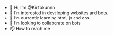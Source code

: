 - 👋 Hi, I’m @Kiritokunnn
- 👀 I’m interested in developing websites and bots.
- 🌱 I’m currently learning html, js and css.
- 💞️ I’m looking to collaborate on bots
- 📫 How to reach me 

<!---
Kiritokunnn/Kiritokunnn is a ✨ special ✨ repository because its `README.md` (this file) appears on your GitHub profile.
You can click the Preview link to take a look at your changes.
--->
